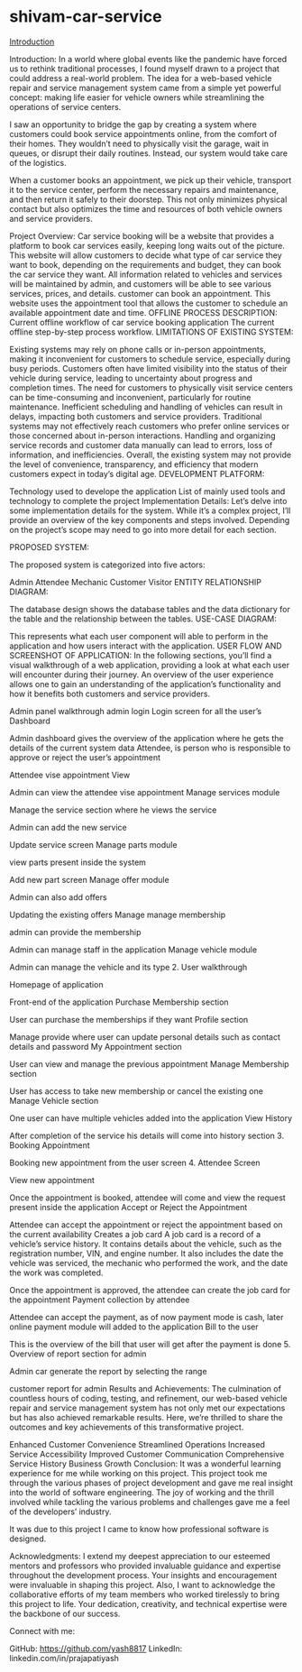 # shivam-car-service


[Introduction](https://medium.com/@prajapatiyash8817/completing-my-final-year-project-lessons-from-building-a-web-based-vehicle-repair-service-970bb0859aaa)


Introduction:
In a world where global events like the pandemic have forced us to rethink traditional processes, I found myself drawn to a project that could address a real-world problem. The idea for a web-based vehicle repair and service management system came from a simple yet powerful concept: making life easier for vehicle owners while streamlining the operations of service centers.

I saw an opportunity to bridge the gap by creating a system where customers could book service appointments online, from the comfort of their homes. They wouldn’t need to physically visit the garage, wait in queues, or disrupt their daily routines. Instead, our system would take care of the logistics.

When a customer books an appointment, we pick up their vehicle, transport it to the service center, perform the necessary repairs and maintenance, and then return it safely to their doorstep. This not only minimizes physical contact but also optimizes the time and resources of both vehicle owners and service providers.

Project Overview:
Car service booking will be a website that provides a platform to book car services easily, keeping long waits out of the picture.
This website will allow customers to decide what type of car service they want to book, depending on the requirements and budget, they can book the car service they want.
All information related to vehicles and services will be maintained by admin, and customers will be able to see various services, prices, and details. customer can book an appointment.
This website uses the appointment tool that allows the customer to schedule an available appointment date and time.
OFFLINE PROCESS DESCRIPTION:
Current offline workflow of car service booking application
The current offline step-by-step process workflow.
LIMITATIONS OF EXISTING SYSTEM:

Existing systems may rely on phone calls or in-person appointments, making it inconvenient for customers to schedule service, especially during busy periods.
Customers often have limited visibility into the status of their vehicle during service, leading to uncertainty about progress and completion times.
The need for customers to physically visit service centers can be time-consuming and inconvenient, particularly for routine maintenance.
Inefficient scheduling and handling of vehicles can result in delays, impacting both customers and service providers.
Traditional systems may not effectively reach customers who prefer online services or those concerned about in-person interactions.
Handling and organizing service records and customer data manually can lead to errors, loss of information, and inefficiencies.
Overall, the existing system may not provide the level of convenience, transparency, and efficiency that modern customers expect in today’s digital age.
DEVELOPMENT PLATFORM:

Technology used to develope the application
List of mainly used tools and technology to complete the project
Implementation Details:
Let’s delve into some implementation details for the system. While it’s a complex project, I’ll provide an overview of the key components and steps involved. Depending on the project’s scope may need to go into more detail for each section.

PROPOSED SYSTEM:

The proposed system is categorized into five actors:

Admin
Attendee
Mechanic
Customer
Visitor
ENTITY RELATIONSHIP DIAGRAM:


The database design shows the database tables and the data dictionary for the table and the relationship between the tables.
USE-CASE DIAGRAM:


This represents what each user component will able to perform in the application and how users interact with the application.
USER FLOW AND SCREENSHOT OF APPLICATION:
In the following sections, you’ll find a visual walkthrough of a web application, providing a look at what each user will encounter during their journey. An overview of the user experience allows one to gain an understanding of the application’s functionality and how it benefits both customers and service providers.

Admin panel walkthrough
admin login
Login screen for all the user’s
Dashboard

Admin dashboard gives the overview of the application where he gets the details of the current system data
Attendee, is person who is responsible to approve or reject the user’s appointment

Attendee vise appointment View

Admin can view the attendee vise appointment
Manage services module

Manage the service section where he views the service

Admin can add the new service

Update service screen
Manage parts module

view parts present inside the system

Add new part screen
Manage offer module

Admin can also add offers

Updating the existing offers
Manage manage membership

admin can provide the membership

Admin can manage staff in the application
Manage vehicle module

Admin can manage the vehicle and its type
2. User walkthrough

Homepage of application

Front-end of the application
Purchase Membership section

User can purchase the memberships if they want
Profile section

Manage provide where user can update personal details such as contact details and password
My Appointment section

User can view and manage the previous appointment
Manage Membership section

User has access to take new membership or cancel the existing one
Manage Vehicle section

One user can have multiple vehicles added into the application
View History

After completion of the service his details will come into history section
3. Booking Appointment


Booking new appointment from the user screen
4. Attendee Screen

View new appointment

Once the appointment is booked, attendee will come and view the request present inside the application
Accept or Reject the Appointment

Attendee can accept the appointment or reject the appointment based on the current availability
Creates a job card
A job card is a record of a vehicle’s service history. It contains details about the vehicle, such as the registration number, VIN, and engine number. It also includes the date the vehicle was serviced, the mechanic who performed the work, and the date the work was completed.


Once the appointment is approved, the attendee can create the job card for the appointment
Payment collection by attendee

Attendee can accept the payment, as of now payment mode is cash, later online payment module will added to the application
Bill to the user

This is the overview of the bill that user will get after the payment is done
5. Overview of report section for admin


Admin car generate the report by selecting the range

customer report for admin
Results and Achievements:
The culmination of countless hours of coding, testing, and refinement, our web-based vehicle repair and service management system has not only met our expectations but has also achieved remarkable results. Here, we’re thrilled to share the outcomes and key achievements of this transformative project.

Enhanced Customer Convenience
Streamlined Operations
Increased Service Accessibility
Improved Customer Communication
Comprehensive Service History
Business Growth
Conclusion:
It was a wonderful learning experience for me while working on this project. This project took me through the various phases of project development and gave me real insight into the world of software engineering. The joy of working and the thrill involved while tackling the various problems and challenges gave me a feel of the developers’ industry.

It was due to this project I came to know how professional software is designed.

Acknowledgments:
I extend my deepest appreciation to our esteemed mentors and professors who provided invaluable guidance and expertise throughout the development process. Your insights and encouragement were invaluable in shaping this project. Also, I want to acknowledge the collaborative efforts of my team members who worked tirelessly to bring this project to life. Your dedication, creativity, and technical expertise were the backbone of our success.

Connect with me:

GitHub: https://github.com/yash8817
LinkedIn: linkedin.com/in/prajapatiyash
